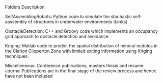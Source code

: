 Folders 					    Description

SelfAssemblingRobots: 			Python code to simulate the stochastic self-aassembly of structures in underwater environments (tanks)

ObstacleDetection:				C++ and Groovy code which implements an occupancy grid approach to obstacle detection and avoidance.

Kriging: 						Matlab code to predict the spatial distribution of mineral nodules in the Clarion Clipperton Zone with 
								limited exiting information using Kriging techniques.  

Miscelleneous: 					Conference publications, masters thesis and resume. Journal Publications are in the final stage of the review    	         					 process and hence have not been included






